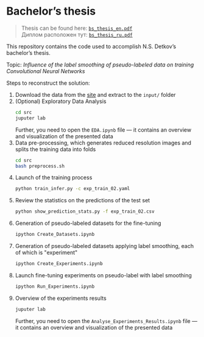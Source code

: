 # Bachelor’s thesis
> Thesis can be found here: [`bs_thesis_en.pdf`](https://github.com/detkov/LSoPLD/blob/master/bs_thesis_en.pdf)  
> Диплом расположен тут: [`bs_thesis_ru.pdf`](https://github.com/detkov/LSoPLD/blob/master/bs_thesis_ru.pdf)

This repository contains the code used to accomplish N.S. Detkov’s bachelor’s thesis.

Topic: *Influence of the label smoothing of pseudo-labeled data on training Convolutional Neural Networks*

Steps to reconstruct the solution:  
1. Download the data from the [site](https://www.kaggle.com/c/siim-isic-melanoma-classification/data) and extract to the `input/` folder
2. (Optional) Exploratory Data Analysis
    ```bash
    cd src
    juputer lab
    ```
    Further, you need to open the `EDA.ipynb` file — it contains an overview and visualization of the presented data
3. Data pre-processing, which generates reduced resolution images and splits the training data into folds
    ```bash
    cd src
    bash preprocess.sh
    ```
4. Launch of the training process
    ```bash
    python train_infer.py -c exp_train_02.yaml
    ```
5. Review the statistics on the predictions of the test set
    ```bash
    python show_prediction_stats.py -f exp_train_02.csv
    ```
6. Generation of pseudo-labeled datasets for the fine-tuning
    ```bash
    ipython Create_Datasets.ipynb
    ```
7. Generation of pseudo-labeled datasets applying label smoothing, each of which is "experiment"
    ```bash
    ipython Create_Experiments.ipynb
    ```
8. Launch fine-tuning experiments on pseudo-label with label smoothing
    ```bash
    ipython Run_Experiments.ipynb
    ```
9. Overview of the experiments results
    ```bash
    juputer lab
    ```
    Further, you need to open the `Analyse_Experiments_Results.ipynb` file — it contains an overview and visualization of the presented data